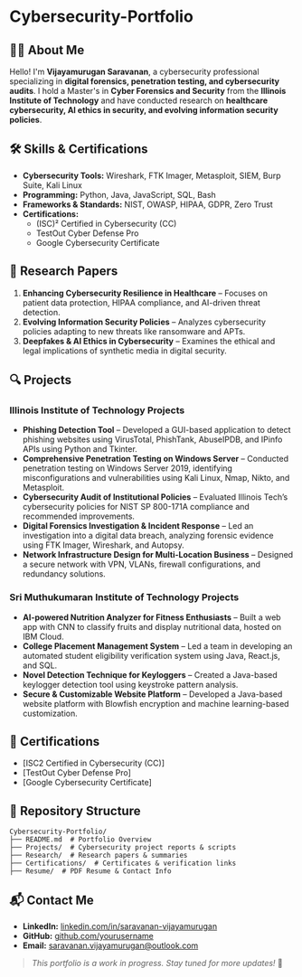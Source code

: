 # Cybersecurity-Portfolio

## 👨‍💻 About Me
Hello! I'm **Vijayamurugan Saravanan**, a cybersecurity professional specializing in **digital forensics, penetration testing, and cybersecurity audits**. I hold a Master's in **Cyber Forensics and Security** from the **Illinois Institute of Technology** and have conducted research on **healthcare cybersecurity, AI ethics in security, and evolving information security policies**.

## 🛠 Skills & Certifications
- **Cybersecurity Tools:** Wireshark, FTK Imager, Metasploit, SIEM, Burp Suite, Kali Linux
- **Programming:** Python, Java, JavaScript, SQL, Bash
- **Frameworks & Standards:** NIST, OWASP, HIPAA, GDPR, Zero Trust
- **Certifications:**  
  - (ISC)² Certified in Cybersecurity (CC)  
  - TestOut Cyber Defense Pro  
  - Google Cybersecurity Certificate  

## 🔬 Research Papers
1. **Enhancing Cybersecurity Resilience in Healthcare** – Focuses on patient data protection, HIPAA compliance, and AI-driven threat detection.  
2. **Evolving Information Security Policies** – Analyzes cybersecurity policies adapting to new threats like ransomware and APTs.  
3. **Deepfakes & AI Ethics in Cybersecurity** – Examines the ethical and legal implications of synthetic media in digital security.  

## 🔍 Projects
### **Illinois Institute of Technology Projects**
- **Phishing Detection Tool** – Developed a GUI-based application to detect phishing websites using VirusTotal, PhishTank, AbuseIPDB, and IPinfo APIs using Python and Tkinter.
- **Comprehensive Penetration Testing on Windows Server** – Conducted penetration testing on Windows Server 2019, identifying misconfigurations and vulnerabilities using Kali Linux, Nmap, Nikto, and Metasploit.
- **Cybersecurity Audit of Institutional Policies** – Evaluated Illinois Tech’s cybersecurity policies for NIST SP 800-171A compliance and recommended improvements.
- **Digital Forensics Investigation & Incident Response** – Led an investigation into a digital data breach, analyzing forensic evidence using FTK Imager, Wireshark, and Autopsy.
- **Network Infrastructure Design for Multi-Location Business** – Designed a secure network with VPN, VLANs, firewall configurations, and redundancy solutions.

### **Sri Muthukumaran Institute of Technology Projects**
- **AI-powered Nutrition Analyzer for Fitness Enthusiasts** – Built a web app with CNN to classify fruits and display nutritional data, hosted on IBM Cloud.
- **College Placement Management System** – Led a team in developing an automated student eligibility verification system using Java, React.js, and SQL.
- **Novel Detection Technique for Keyloggers** – Created a Java-based keylogger detection tool using keystroke pattern analysis.
- **Secure & Customizable Website Platform** – Developed a Java-based website platform with Blowfish encryption and machine learning-based customization.

## 📜 Certifications
- [ISC2 Certified in Cybersecurity (CC)]
- [TestOut Cyber Defense Pro]
- [Google Cybersecurity Certificate]

## 📂 Repository Structure
```
Cybersecurity-Portfolio/
├── README.md  # Portfolio Overview
├── Projects/  # Cybersecurity project reports & scripts
├── Research/  # Research papers & summaries
├── Certifications/  # Certificates & verification links
├── Resume/  # PDF Resume & Contact Info
```

## 📬 Contact Me
- **LinkedIn:** [linkedin.com/in/saravanan-vijayamurugan](https://linkedin.com/in/saravanan-vijayamurugan)
- **GitHub:** [github.com/yourusername](https://github.com/VijayamuruganSaravanan)
- **Email:** saravanan.vijayamurugan@outlook.com

> *This portfolio is a work in progress. Stay tuned for more updates!* 🚀

